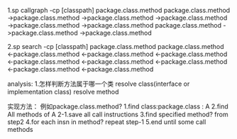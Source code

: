 1.sp callgraph -cp [classpath] package.class.method
package.class.method
	->package.class.method
		->package.class.method
		->package.class.method
	->package.class.method
		->package.class.method
			package.class.method
	->package.class.method
		->package.class.method


2.sp search -cp [classpath] package.class.method
package.class.method
	<-package.class.method
		<-package.class.method
		<-package.class.method
	<-package.class.method
		<-package.class.method
			<-package.class.method
	<-package.class.method
		<-package.class.method


analysis:
1.怎样判断方法属于哪一个类
resolve class(interface or implementation class)
resolve method

实现方法：
例如package.class.method?
1.find class:package.class : A
2.find All methods of A
2-1.save all call instructions
3.find specified method? from step2
4.for each insn in method?
    repeat step-1
5.end until some call methods
